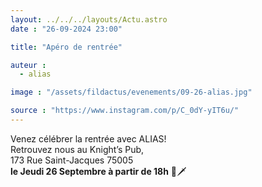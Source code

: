 ```yaml
---
layout: ../../../layouts/Actu.astro
date : "26-09-2024 23:00"

title: "Apéro de rentrée"

auteur :
  - alias

image : "/assets/fildactus/evenements/09-26-alias.jpg"

source : "https://www.instagram.com/p/C_0dY-yIT6u/"
---
```


Venez célébrer la rentrée avec ALIAS!  
Retrouvez nous au Knight’s Pub,  
173 Rue Saint-Jacques 75005  
__le Jeudi 26 Septembre à partir de 18h__ 🍻🗡️